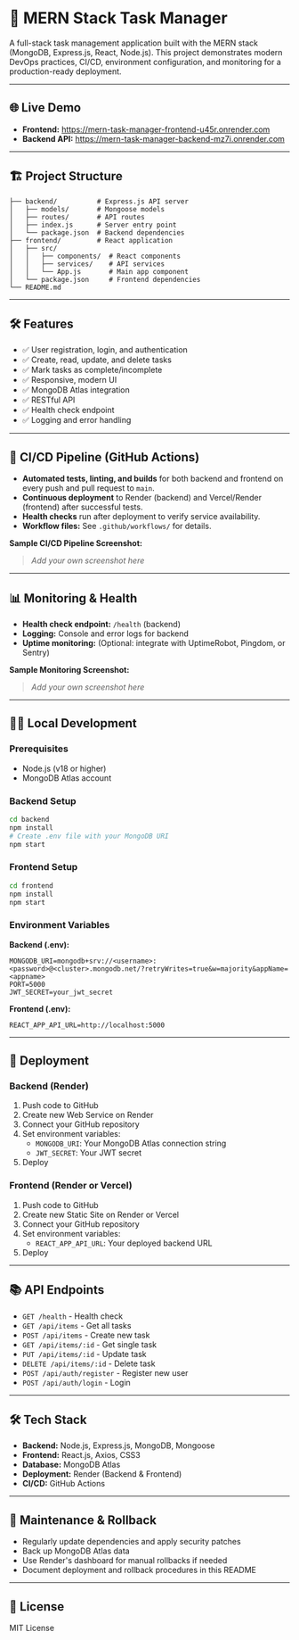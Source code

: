 # 🚀 MERN Stack Task Manager

A full-stack task management application built with the MERN stack (MongoDB, Express.js, React, Node.js). This project demonstrates modern DevOps practices, CI/CD, environment configuration, and monitoring for a production-ready deployment.

---

## 🌐 Live Demo
- **Frontend:** https://mern-task-manager-frontend-u45r.onrender.com
- **Backend API:** https://mern-task-manager-backend-mz7i.onrender.com

---

## 🏗️ Project Structure
```
├── backend/          # Express.js API server
│   ├── models/       # Mongoose models
│   ├── routes/       # API routes
│   ├── index.js      # Server entry point
│   └── package.json  # Backend dependencies
├── frontend/         # React application
│   ├── src/
│   │   ├── components/  # React components
│   │   ├── services/    # API services
│   │   └── App.js       # Main app component
│   └── package.json     # Frontend dependencies
└── README.md
```

---

## 🛠️ Features
- ✅ User registration, login, and authentication
- ✅ Create, read, update, and delete tasks
- ✅ Mark tasks as complete/incomplete
- ✅ Responsive, modern UI
- ✅ MongoDB Atlas integration
- ✅ RESTful API
- ✅ Health check endpoint
- ✅ Logging and error handling

---

## 🚦 CI/CD Pipeline (GitHub Actions)
- **Automated tests, linting, and builds** for both backend and frontend on every push and pull request to `main`.
- **Continuous deployment** to Render (backend) and Vercel/Render (frontend) after successful tests.
- **Health checks** run after deployment to verify service availability.
- **Workflow files:** See `.github/workflows/` for details.

**Sample CI/CD Pipeline Screenshot:**
> _Add your own screenshot here_

---

## 📊 Monitoring & Health
- **Health check endpoint:** `/health` (backend)
- **Logging:** Console and error logs for backend
- **Uptime monitoring:** (Optional: integrate with UptimeRobot, Pingdom, or Sentry)

**Sample Monitoring Screenshot:**
> _Add your own screenshot here_

---

## 🏃‍♂️ Local Development

### Prerequisites
- Node.js (v18 or higher)
- MongoDB Atlas account

### Backend Setup
```bash
cd backend
npm install
# Create .env file with your MongoDB URI
npm start
```

### Frontend Setup
```bash
cd frontend
npm install
npm start
```

### Environment Variables

**Backend (.env):**
```
MONGODB_URI=mongodb+srv://<username>:<password>@<cluster>.mongodb.net/?retryWrites=true&w=majority&appName=<appname>
PORT=5000
JWT_SECRET=your_jwt_secret
```

**Frontend (.env):**
```
REACT_APP_API_URL=http://localhost:5000
```

---

## 🚀 Deployment

### Backend (Render)
1. Push code to GitHub
2. Create new Web Service on Render
3. Connect your GitHub repository
4. Set environment variables:
   - `MONGODB_URI`: Your MongoDB Atlas connection string
   - `JWT_SECRET`: Your JWT secret
5. Deploy

### Frontend (Render or Vercel)
1. Push code to GitHub
2. Create new Static Site on Render or Vercel
3. Connect your GitHub repository
4. Set environment variables:
   - `REACT_APP_API_URL`: Your deployed backend URL
5. Deploy

---

## 📚 API Endpoints
- `GET /health` - Health check
- `GET /api/items` - Get all tasks
- `POST /api/items` - Create new task
- `GET /api/items/:id` - Get single task
- `PUT /api/items/:id` - Update task
- `DELETE /api/items/:id` - Delete task
- `POST /api/auth/register` - Register new user
- `POST /api/auth/login` - Login

---

## 🛠️ Tech Stack
- **Backend:** Node.js, Express.js, MongoDB, Mongoose
- **Frontend:** React.js, Axios, CSS3
- **Database:** MongoDB Atlas
- **Deployment:** Render (Backend & Frontend)
- **CI/CD:** GitHub Actions

---

## 📝 Maintenance & Rollback
- Regularly update dependencies and apply security patches
- Back up MongoDB Atlas data
- Use Render's dashboard for manual rollbacks if needed
- Document deployment and rollback procedures in this README

---

## 📝 License
MIT License 